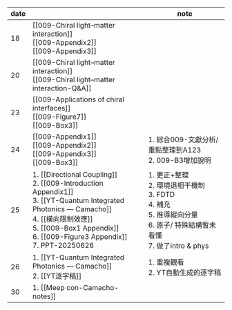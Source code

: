 
| date |                                                                                                                                                                                                                     | note                                                                                            |
| ---- | ------------------------------------------------------------------------------------------------------------------------------------------------------------------------------------------------------------------- | ----------------------------------------------------------------------------------------------- |
| 18   | [[009-Chiral light–matter interaction]]<br>[[009-Appendix2]]<br>[[009-Appendix3]]                                                                                                                                   |                                                                                                 |
| 20   | [[009-Chiral light–matter interaction]]<br>[[009-Chiral light–matter interaction-Q&A]]                                                                                                                              |                                                                                                 |
| 23   | [[009-Applications of chiral interfaces]]<br>[[009-Figure7]]<br>[[009-Box3]]                                                                                                                                        |                                                                                                 |
| 24   | [[009-Appendix1]]<br>[[009-Appendix2]]<br>[[009-Appendix3]]<br>[[009-Box3]]                                                                                                                                         | 1. 綜合009-文獻分析/ 重點整理到A123<br>2. 009-B3增加說明<br>                                                   |
| 25   | 1. [[Directional Coupling]]<br>2. [[009-Introduction Appendix1]]<br>3. [[YT-Quantum Integrated Photonics — Camacho]]<br>4. [[橫向限制效應]]<br>5. [[009-Box1 Appendix]]<br>6. [[009-Figure3 Appendix]]<br>7. PPT-20250626 | 1. 更正+整理<br>2. 環境退相干機制<br>3. FDTD<br>4. 補充<br>5. 推導縱向分量<br>6. 原子/ 特殊結構暫未看懂<br>7. 做了intro & phys |
| 26   | 1. [[YT-Quantum Integrated Photonics — Camacho]]<br>2. [[YT逐字稿]]                                                                                                                                                    | 1. 重複觀看<br>2. YT自動生成的逐字稿                                                                        |
| 30   | 1. [[Meep con-Camacho-notes]]                                                                                                                                                                                       |                                                                                                 |
